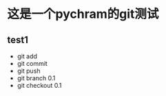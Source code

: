 # 这是一个pychram的git测试

## test1

* git add
* git commit
* git push 
* git branch 0.1
* git checkout 0.1